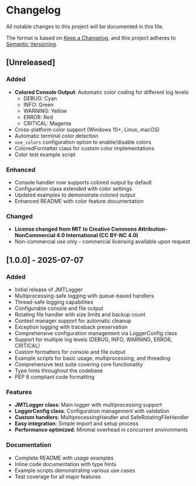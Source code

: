 # Changelog

All notable changes to this project will be documented in this file.

The format is based on [Keep a Changelog](https://keepachangelog.com/en/1.0.0/),
and this project adheres to [Semantic Versioning](https://semver.org/spec/v2.0.0.html).

## [Unreleased]

### Added
- **Colored Console Output**: Automatic color coding for different log levels
  - DEBUG: Cyan
  - INFO: Green
  - WARNING: Yellow
  - ERROR: Red
  - CRITICAL: Magenta
- Cross-platform color support (Windows 10+, Linux, macOS)
- Automatic terminal color detection
- `use_colors` configuration option to enable/disable colors
- ColoredFormatter class for custom color implementations
- Color test example script

### Enhanced
- Console handler now supports colored output by default
- Configuration class extended with color settings
- Updated examples to demonstrate colored output
- Enhanced README with color feature documentation

### Changed
- **License changed from MIT to Creative Commons Attribution-NonCommercial 4.0 International (CC BY-NC 4.0)**
- Non-commercial use only - commercial licensing available upon request

## [1.0.0] - 2025-07-07

### Added
- Initial release of JMTLogger
- Multiprocessing-safe logging with queue-based handlers
- Thread-safe logging capabilities
- Configurable console and file output
- Rotating file handler with size limits and backup count
- Context manager support for automatic cleanup
- Exception logging with traceback preservation
- Comprehensive configuration management via LoggerConfig class
- Support for multiple log levels (DEBUG, INFO, WARNING, ERROR, CRITICAL)
- Custom formatters for console and file output
- Example scripts for basic usage, multiprocessing, and threading
- Comprehensive test suite covering core functionality
- Type hints throughout the codebase
- PEP 8 compliant code formatting

### Features
- **JMTLogger class**: Main logger with multiprocessing support
- **LoggerConfig class**: Configuration management with validation
- **Custom handlers**: MultiprocessingHandler and SafeRotatingFileHandler
- **Easy integration**: Simple import and setup process
- **Performance optimized**: Minimal overhead in concurrent environments

### Documentation
- Complete README with usage examples
- Inline code documentation with type hints
- Example scripts demonstrating various use cases
- Test coverage for all major features
